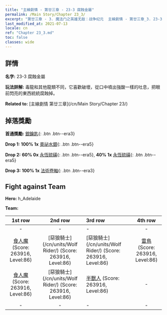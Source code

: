 ```yaml
---
title: "主線劇情 - 第廿三章 - 23-3 腐蝕金屬"
permalink: /Main Story/Chapter 23_3/
excerpt: "第廿三章 - 3. 魔法门之英雄无敌：战争纪元  主線劇情 - 第廿三章_3. 23-3 腐蝕金屬"
last_modified_at: 2021-07-13
locale: cn
ref: "Chapter 23_3.md"
toc: false
classes: wide
---
```


## 詳情

 **名字:** 23-3 腐蝕金屬

 **玩法詳解:** 毒龍和其他龍類不同，它喜歡破壞，從口中噴出強酸一樣的吐息，把眼前閃亮的東西統統腐蝕掉。

 **Related to:** [主線劇情 第廿三章](/cn/Main Story/Chapter 23/)

## 掉落獎勵

 **首通獎勵:** [銀鑰匙](/cn/Items/con_693/){: .btn .btn--era3}

 **Drop 1:** **100% 1x** [奧祕水銀](/cn/Items/mat_77/){: .btn .btn--era5}

 **Drop 2:** **60% 0x** [永恆硫磺](/cn/Items/mat_71/){: .btn .btn--era5}, **40% 1x** [永恆硫磺](/cn/Items/mat_71/){: .btn .btn--era5}

 **Drop 3:** **100% 1x** [法術卷軸](/cn/Items/con_694/){: .btn .btn--era3}


## Fight against Team
 **Hero:** h_Adelaide

 **Team:**


  | 1st row | 2nd row | 3rd row | 4th row |
  |:----:|:----:|:----|:----:|
  | - | - | - | - |
  | [食人魔](/cn/units/Ogre/) (Score: 263916, Level:86)  | [惡狼騎士](/cn/units/Wolf Rider/) (Score: 263916, Level:86)  | [惡狼騎士](/cn/units/Wolf Rider/) (Score: 263916, Level:86)  | [雷鳥](/cn/units/Roc/) (Score: 263916, Level:86)  |
  | [食人魔](/cn/units/Ogre/) (Score: 263916, Level:86)  | [惡狼騎士](/cn/units/Wolf Rider/) (Score: 263916, Level:86)  | [半獸人](/cn/units/Orc/) (Score: 263916, Level:86)  | - |
  | - | - | - | - |


